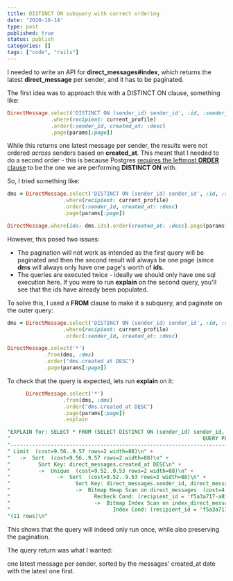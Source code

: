 ```yaml
---
title: DISTINCT ON subquery with correct ordering
date: '2020-10-14'
type: post
published: true
status: publish
categories: []
tags: ["code", "rails"]
---
```


I needed to write an API for **direct_messages#index**, which returns the latest **direct_message** per sender, and it has to be paginated.

The first idea was to approach this with a DISTINCT ON clause, something like:
~~~ruby
DirectMessage.select('DISTINCT ON (sender_id) sender_id', :id, :sender_id, :message, :created_at)
              .where(recipient: current_profile)
              .order(:sender_id, created_at: :desc)
              .page(params[:page])
~~~

While this returns one latest message per sender, the results were not ordered *across* senders based on **created_at**. This meant that I needed to do a second order - this is because Postgres
[requires the leftmost **ORDER** clause](https://www.postgresql.org/docs/9.5/sql-select.html#SQL-DISTINCT) to be the one we are performing **DISTINCT ON** with.


So, I tried something like:

~~~ruby
dms = DirectMessage.select('DISTINCT ON (sender_id) sender_id', :id, :sender_id, :message, :created_at)
                  .where(recipient: current_profile)
                  .order(:sender_id, created_at: :desc)
                  .page(params[:page])

DirectMessage.where(ids: dms.ids).order(created_at: :desc).page(params[:page])
~~~

However, this posed two issues:

* The pagination will not work as intended as the first query will be paginated and then the second result will always be one page (since **dms** will always only have one page's worth of **ids**.
* The queries are executed twice - ideally we should only have one sql execution here. If you were to run **explain** on the second query, you'll see that the ids have already been populated.


To solve this, I used a **FROM** clause to make it a subquery, and paginate on the outer query:

~~~ruby
dms = DirectMessage.select('DISTINCT ON (sender_id) sender_id', :id, :sender_id, :message, :created_at)
                  .where(recipient: current_profile)
                  .order(:sender_id, created_at: :desc)

DirectMessage.select('*')
            .from(dms, :dms)
            .order("dms.created_at DESC")
            .page(params[:page])
~~~

To check that the query is expected, lets run **explain** on it:
~~~ruby
      DirectMessage.select('*')
                  .from(dms, :dms)
                  .order("dms.created_at DESC")
                  .page(params[:page])
                  .explain
~~~

~~~sql
"EXPLAIN for: SELECT * FROM (SELECT DISTINCT ON (sender_id) sender_id, \"direct_messages\".\"id\", \"direct_messages\".\"sender_id\", \"direct_messages\".\"message\", \"direct_messages\".\"created_at\" FROM \"direct_messages\" WHERE \"direct_messages\".\"recipient_id\" = $1 ORDER BY \"direct_messages\".\"sender_id\" ASC, \"direct_messages\".\"created_at\" DESC) dms ORDER BY dms.created_at DESC LIMIT $3 OFFSET $4 [[\"recipient_id\", \"f5a3a717-a81a-48e8-9f10-31c825c52fb9\"], [\"LIMIT\", 10], [\"OFFSET\", 0]]\n" +
"                                                              QUERY PLAN\n" +
"---------------------------------------------------------------------------------------------------------------------------------------\n" +
" Limit  (cost=9.56..9.57 rows=2 width=88)\n" +
"   ->  Sort  (cost=9.56..9.57 rows=2 width=88)\n" +
"         Sort Key: direct_messages.created_at DESC\n" +
"         ->  Unique  (cost=9.52..9.53 rows=2 width=88)\n" +
"               ->  Sort  (cost=9.52..9.53 rows=2 width=88)\n" +
"                     Sort Key: direct_messages.sender_id, direct_messages.created_at DESC\n" +
"                     ->  Bitmap Heap Scan on direct_messages  (cost=4.17..9.51 rows=2 width=88)\n" +
"                           Recheck Cond: (recipient_id = 'f5a3a717-a81a-48e8-9f10-31c825c52fb9'::uuid)\n" +
"                           ->  Bitmap Index Scan on index_direct_messages_on_recipient_id (cost=0.00..4.17 rows=2 width=0)\n" +
"                                 Index Cond: (recipient_id = 'f5a3a717-a81a-48e8-9f10-31c825c52fb9'::uuid)\n" +
"(11 rows)\n"
~~~

This shows that the query will indeed only run once, while also preserving the pagination.

The query return was what I wanted:

one latest message per sender, sorted by the messages' created_at date with the latest one first.